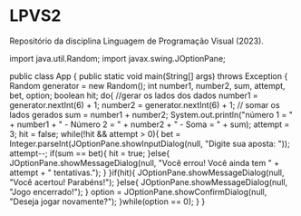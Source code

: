 # LPVS2

Repositório da disciplina Linguagem de Programação Visual (2023).

import java.util.Random;
import javax.swing.JOptionPane;

public class App {
    public static void main(String[] args) throws Exception {
        Random generator = new Random();
        int number1, number2, sum, attempt, bet, option;
        boolean hit;
        do{
            //gerar os lados dos dados
            number1 = generator.nextInt(6) + 1;
            number2 = generator.nextInt(6) + 1;
            // somar os lados gerados
            sum = number1 + number2;
            System.out.println("número 1 = " + number1 + " - Número 2 = " + number2 + " - Soma = " + sum);
            attempt = 3;
            hit = false;
            while(!hit && attempt > 0){
                bet = Integer.parseInt(JOptionPane.showInputDialog(null, "Digite sua aposta: "));
                attempt--;
                if(sum == bet){
                    hit = true;
                }else{
                    JOptionPane.showMessageDialog(null, "Você errou! Você ainda tem " + attempt + " tentativas.");
                }
            }if(hit){
                JOptionPane.showMessageDialog(null, "Você acertou! Parabéns!");
            }else{
                JOptionPane.showMessageDialog(null, "Jogo encerrado!");
            }
            option = JOptionPane.showConfirmDialog(null, "Deseja jogar novamente?");
        }while(option == 0);
    }
}
